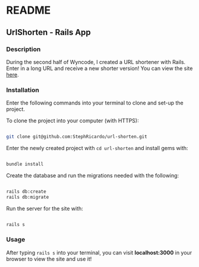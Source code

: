 # README

## UrlShorten - Rails App

### Description

During the second half of Wyncode, I created a URL shortener with Rails. Enter in a long URL and receive a new shorter version! You can view the site [here](https://quiet-dawn-35815.herokuapp.com/).

### Installation

Enter the following commands into your terminal to clone and set-up the project.


To clone the project into your computer (with HTTPS):
 ```bash

git clone git@github.com:StephRicardo/url-shorten.git

 ```

 Enter the newly created project with `cd url-shorten` and install gems with:
 ```bash

bundle install

```

Create the database and run the migrations needed with the following:
```bash

rails db:create
rails db:migrate

```

Run the server for the site with:

```bash

rails s

```

### Usage
After typing `rails s` into your terminal, you can visit **localhost:3000** in your browser to view the site and use it!

